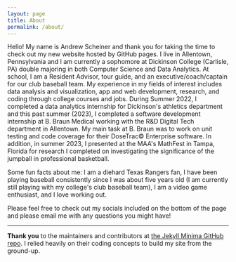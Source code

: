 ```yaml
---
layout: page
title: About
permalink: /about/
---
```

Hello! My name is Andrew Scheiner and thank you for taking the time to check out my new website hosted by GitHub pages.
I live in Allentown, Pennsylvania and I am currently a sophomore at Dickinson College (Carlisle, PA) double majoring in both Computer Science and Data Analytics. 
At school, I am a Resident Advisor, tour guide, and an executive/coach/captain for our club baseball team.
My experience in my fields of interest includes data analysis and visualization, app and web development, research, and coding through college courses and jobs.
During Summer 2022, I completed a data analytics internship for Dickinson's athletics department and this past summer (2023), I completed a software development internship at B. Braun Medical working with the R&D Digital Tech department in Allentown. My main task at B. Braun was to work on unit testing and code coverage for their DoseTrac© Enterprise software. In addition, in summer 2023, I presented at the MAA's MathFest in Tampa, Florida for research I completed on investigating the significance of the jumpball in professional basketball.

Some fun facts about me: I am a diehard Texas Rangers fan, I have been playing baseball consistently since I was about five years old (I am currently still playing with my college's club baseball team), I am a video game enthusiast, and I love working out.

Please feel free to check out my socials included on the bottom of the page and please email me with any questions you might have!


---


**Thank you** to the maintainers and contributors at [the Jekyll Minima GitHub repo](https://github.com/jekyll/minima). I relied heavily on their coding concepts to build my site from the ground-up.
